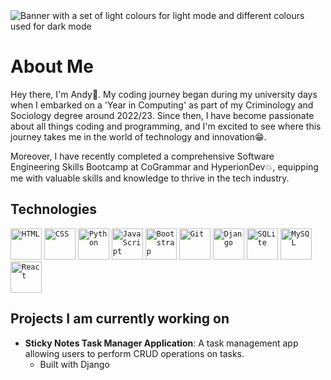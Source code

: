 <!-- ![my banner](https://github.com/andyagdw/andyagdw/assets/138252680/1b449be9-88ba-4872-9993-63bcb8074056) -->
<picture>
  <source media="(prefers-color-scheme: dark)" srcset="https://github.com/andyagdw/andyagdw/assets/138252680/1b449be9-88ba-4872-9993-63bcb8074056">
  <source media="(prefers-color-scheme: light)" srcset="https://github.com/andyagdw/andyagdw/assets/138252680/f9dc417a-6c0c-4411-9b90-57ac25e5e4df">
  <img alt="Banner with a set of light colours for light mode and different colours used for dark mode" src="https://github.com/andyagdw/andyagdw/assets/138252680/f9dc417a-6c0c-4411-9b90-57ac25e5e4df">
</picture>

# About Me
Hey there, I'm Andy👋. My coding journey began during my university days when I embarked on a 'Year in Computing' as part of my Criminology
and Sociology degree around 2022/23. Since then, I have become passionate about all things coding and programming, and I'm excited to see where
this journey takes me in the world of technology and innovation😁. 

Moreover, I have recently completed a comprehensive Software Engineering Skills Bootcamp at CoGrammar and HyperionDev💥,
equipping me with valuable skills and knowledge to thrive in the tech industry.

## Technologies
<div>
	<code><img width="50" src="https://user-images.githubusercontent.com/25181517/192158954-f88b5814-d510-4564-b285-dff7d6400dad.png" alt="HTML" title="HTML"/></code>
	<code><img width="50" src="https://user-images.githubusercontent.com/25181517/183898674-75a4a1b1-f960-4ea9-abcb-637170a00a75.png" alt="CSS" title="CSS"/></code>
	<code><img width="50" src="https://user-images.githubusercontent.com/25181517/183423507-c056a6f9-1ba8-4312-a350-19bcbc5a8697.png" alt="Python" title="Python"/></code>
	<code><img width="50" src="https://user-images.githubusercontent.com/25181517/117447155-6a868a00-af3d-11eb-9cfe-245df15c9f3f.png" alt="JavaScript" title="JavaScript"/></code>
	<code><img width="50" src="https://user-images.githubusercontent.com/25181517/183898054-b3d693d4-dafb-4808-a509-bab54cf5de34.png" alt="Bootstrap" title="Bootstrap"/></code>
	<code><img width="50" src="https://user-images.githubusercontent.com/25181517/192108372-f71d70ac-7ae6-4c0d-8395-51d8870c2ef0.png" alt="Git" title="Git"/></code>
	<code><img width="50" src="https://github.com/marwin1991/profile-technology-icons/assets/62091613/9bf5650b-e534-4eae-8a26-8379d076f3b4" alt="Django" title="Django"/></code>
	<code><img width="50" src="https://github.com/marwin1991/profile-technology-icons/assets/136815194/82df4543-236b-4e45-9604-5434e3faab17" alt="SQLite" title="SQLite"/></code>
	<code><img width="50" src="https://user-images.githubusercontent.com/25181517/183896128-ec99105a-ec1a-4d85-b08b-1aa1620b2046.png" alt="MySQL" title="MySQL"/></code>
	<code><img width="50" src="https://user-images.githubusercontent.com/25181517/183897015-94a058a6-b86e-4e42-a37f-bf92061753e5.png" alt="React" title="React"/></code>
</div>

## Projects I am currently working on
- **Sticky Notes Task Manager Application**: A task management app allowing users to perform
CRUD operations on tasks.
  * Built with Django

<!-- [![Top Langs](https://github-readme-stats.vercel.app/api/top-langs/?username=andyagdw)](https://github.com/anuraghazra/github-readme-stats) -->

<!-- ![](https://komarev.com/ghpvc/?username=andyagdw&style=plastic&color=dc143c&abbreviated=true) -->

<!-- <div id="banner" align="center"><img width="800" height="400" src="https://github.com/andyagdw/andyagdw/assets/138252680/b702fe4a-1a09-465f-8a1c-62752f05690e" alt="my banner" /></div> -->
<!-- <div id="skills">
    <img width="60" height="60" src="/images/html-5.png" alt="html icon" />
    <img width="60" height="60" src="/images/css-3.png" alt="css icon" />
    <img width="60" height="60" src="/images/js.png" alt="javascript icon" />
    <img width="60" height="60" src="/images/python.png" alt="python icon" />
    <img width="60" height="60" src="/images/react.png" alt="react icon" />
</div> -->
